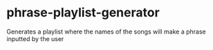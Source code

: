 # phrase-playlist-generator
Generates a playlist where the names of the songs will make a phrase inputted by the user
    
<!-- Write a user guide for your project in the form of a file called README.txt or README.md (if you prefer Markdown) at least several paragraphs in length. Though the structure of your user guide is entirely up to you, it should be clear to the staff how and where, if applicable, to compile, configure, and use your project. It should not be necessary for us to contact you with questions regarding your project after its submission. Hold our hand with this documentation: be sure to answer in your documentation any questions that you think we might have while testing your work.

The guide should also include a link to a short video (no more than 5 minutes long) that presents your project to the world with slides, screenshots, voiceover, and/or live action. Your video should somehow include your project title, your names, and any other details that you’d like to convey to viewers. We recommend recording a video through Zoom for ease of screensharing and so that all collaborators can present. -->